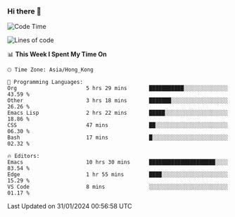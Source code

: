 ### Hi there 👋

<!--
**nicehiro/nicehiro** is a ✨ _special_ ✨ repository because its `README.md` (this file) appears on your GitHub profile.

Here are some ideas to get you started:

- 🔭 I’m currently working on ...
- 🌱 I’m currently learning ...
- 👯 I’m looking to collaborate on ...
- 🤔 I’m looking for help with ...
- 💬 Ask me about ...
- 📫 How to reach me: ...
- 😄 Pronouns: ...
- ⚡ Fun fact: ...
-->

<!--START_SECTION:waka-->
![Code Time](http://img.shields.io/badge/Code%20Time-209%20hrs%2033%20mins-blue)

![Lines of code](https://img.shields.io/badge/From%20Hello%20World%20I%27ve%20Written-2.6%20million%20lines%20of%20code-blue)

📊 **This Week I Spent My Time On** 

```text
🕑︎ Time Zone: Asia/Hong_Kong

💬 Programming Languages: 
Org                      5 hrs 29 mins       ███████████░░░░░░░░░░░░░░   43.59 % 
Other                    3 hrs 18 mins       ███████░░░░░░░░░░░░░░░░░░   26.26 % 
Emacs Lisp               2 hrs 22 mins       █████░░░░░░░░░░░░░░░░░░░░   18.86 % 
CSS                      47 mins             ██░░░░░░░░░░░░░░░░░░░░░░░   06.30 % 
Bash                     17 mins             █░░░░░░░░░░░░░░░░░░░░░░░░   02.32 % 

🔥 Editors: 
Emacs                    10 hrs 30 mins      █████████████████████░░░░   83.54 % 
Edge                     1 hr 55 mins        ████░░░░░░░░░░░░░░░░░░░░░   15.29 % 
VS Code                  8 mins              ░░░░░░░░░░░░░░░░░░░░░░░░░   01.17 % 
```


 Last Updated on 31/01/2024 00:56:58 UTC
<!--END_SECTION:waka-->
